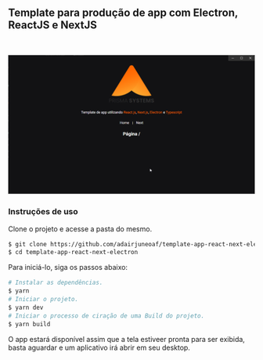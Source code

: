 ## Template para produção de app com Electron, ReactJS e NextJS

</br><div align="center">
<img alt='img-example-template' src=".github/template_example.png" width='512' height='auto'>

</div>

### Instruções de uso

Clone o projeto e acesse a pasta do mesmo.

```bash
$ git clone https://github.com/adairjuneoaf/template-app-react-next-electron
$ cd template-app-react-next-electron
```

Para iniciá-lo, siga os passos abaixo:

```bash
# Instalar as dependências.
$ yarn
# Iniciar o projeto.
$ yarn dev
# Iniciar o processo de ciração de uma Build do projeto.
$ yarn build

```

O app estará disponível assim que a tela estiveer pronta para ser exibida, basta aguardar e um aplicativo irá abrir em seu desktop.
